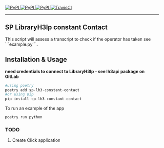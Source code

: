 [
![PyPI](https://img.shields.io/pypi/v/ask_schools.svg)
![PyPI](https://img.shields.io/pypi/pyversions/ask_schools.svg)
![PyPI](https://img.shields.io/github/license/guinslym/ask_schools.svg)
](https://pypi.org/project/ask_schools/)
[![TravisCI](https://travis-ci.org/guinslym/ask_schools.svg?branch=master)](https://travis-ci.org/guinslym/ask_schools)

<hr/>

## SP LibraryH3lp constant Contact

<p>
This script will assess a transcript to check if the operator has taken  see ```example.py```.
</p>

## Installation & Usage

**need credentials to connect to LibraryH3lp - see lh3api package on GitLab** 

```python 
#using poetry
poetry add sp-lh3-constant-contact
#or using pip
pip install sp-lh3-constant-contact
```

To run an example of the app
```python 
poetry run python
```

### TODO
1. Create Click application
